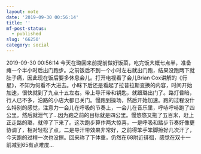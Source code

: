 ```yaml
---
layout: note
date: '2019-09-30 00:56:14'
title: ''
mf-post-status:
  - published
slug: '66250'
category: social
---
```

2019-09-30 00:56:14 今天在璐回来前提前做好饭菜，吃完饭大概七点半，准备瘫一个半小时后出门跑步。之前饭后不到一个小时左右就出门跑，结果没跑两下就肚子痛，因此现在饭后要多休息会儿。打开电视看了会儿Brian Cox讲解的《行星》，不知为何看不大进去。小眯下后还是看起了拉普拉斯变换的内容，时间开始加速，很快就到了九点十五左右。带上导汗带和钥匙，就跟璐出门了。路灯昏暗，行人已不多，沿路的小店大都已关门。慢跑到操场，然后开始加速。跑的过程没什么特别的感觉，注意力一会儿在呼吸的节奏上，一会儿在音乐里，呼哧呼哧跑了四公里。然后就泄气了…因为跑之前的目标就是四公里。慢悠悠又拖了五百米，赶上正走路的璐，就停了下来了。这次跑步算作两大惊喜，一是呼吸和踏步节奏好像更协调了，相对轻松了点，二是导汗带效果非常好，之前得笨手笨脚擦好几次汗了，今天跑的过程一次也没擦。回来称了下体重，仍然在68附近徘徊，感觉在双十一前减到65有点难度…